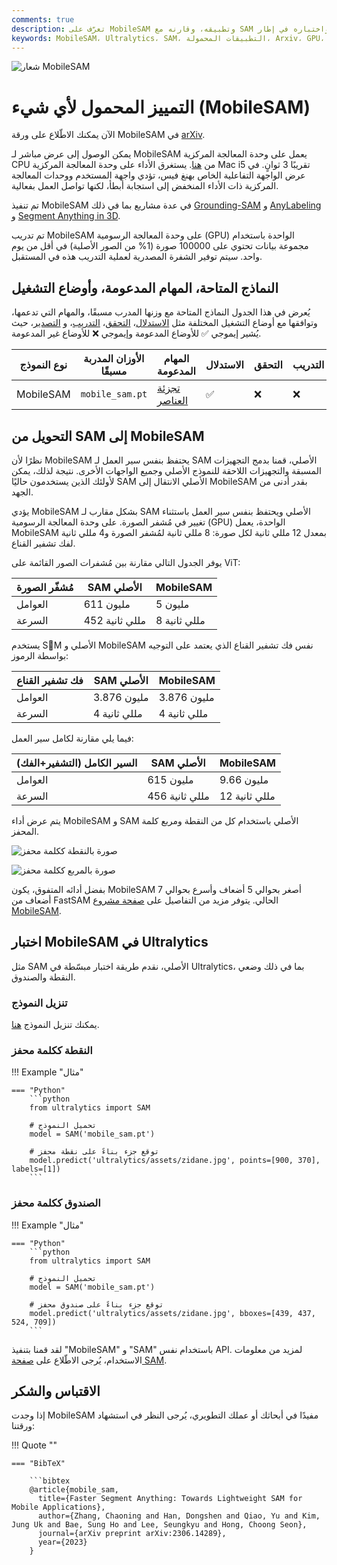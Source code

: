 ```yaml
---
comments: true
description: تعرّف على MobileSAM وتطبيقه، وقارنه مع SAM الأصلي، وكيفية تنزيله واختباره في إطار Ultralytics. قم بتحسين تطبيقاتك المحمولة اليوم.
keywords: MobileSAM، Ultralytics، SAM، التطبيقات المحمولة، Arxiv، GPU، API، مُشفّر الصورة، فك تشفير القناع، تنزيل النموذج، طريقة الاختبار
---
```


![شعار MobileSAM](https://github.com/ChaoningZhang/MobileSAM/blob/master/assets/logo2.png?raw=true)

# التمييز المحمول لأي شيء (MobileSAM)

الآن يمكنك الاطّلاع على ورقة MobileSAM في [arXiv](https://arxiv.org/pdf/2306.14289.pdf).

يمكن الوصول إلى عرض مباشر لـ MobileSAM يعمل على وحدة المعالجة المركزية CPU من [هنا](https://huggingface.co/spaces/dhkim2810/MobileSAM). يستغرق الأداء على وحدة المعالجة المركزية Mac i5 تقريبًا 3 ثوانٍ. في عرض الواجهة التفاعلية الخاص بهنغ فيس، تؤدي واجهة المستخدم ووحدات المعالجة المركزية ذات الأداء المنخفض إلى استجابة أبطأ، لكنها تواصل العمل بفعالية.

تم تنفيذ MobileSAM في عدة مشاريع بما في ذلك [Grounding-SAM](https://github.com/IDEA-Research/Grounded-Segment-Anything) و [AnyLabeling](https://github.com/vietanhdev/anylabeling) و [Segment Anything in 3D](https://github.com/Jumpat/SegmentAnythingin3D).

تم تدريب MobileSAM على وحدة المعالجة الرسومية (GPU) الواحدة باستخدام مجموعة بيانات تحتوي على 100000 صورة (1% من الصور الأصلية) في أقل من يوم واحد. سيتم توفير الشفرة المصدرية لعملية التدريب هذه في المستقبل.

## النماذج المتاحة، المهام المدعومة، وأوضاع التشغيل

يُعرض في هذا الجدول النماذج المتاحة مع وزنها المدرب مسبقًا، والمهام التي تدعمها، وتوافقها مع أوضاع التشغيل المختلفة مثل [الاستدلال](../modes/predict.md)، [التحقق](../modes/val.md)، [التدريب](../modes/train.md)، و [التصدير](../modes/export.md)، حيث يُشير إيموجي ✅ للأوضاع المدعومة وإيموجي ❌ للأوضاع غير المدعومة.

| نوع النموذج | الأوزان المدربة مسبقًا | المهام المدعومة                      | الاستدلال | التحقق | التدريب | التصدير |
|-------------|------------------------|--------------------------------------|-----------|--------|---------|---------|
| MobileSAM   | `mobile_sam.pt`        | [تجزئة العناصر](../tasks/segment.md) | ✅         | ❌      | ❌       | ✅       |

## التحويل من SAM إلى MobileSAM

نظرًا لأن MobileSAM يحتفظ بنفس سير العمل لـ SAM الأصلي، قمنا بدمج التجهيزات المسبقة والتجهيزات اللاحقة للنموذج الأصلي وجميع الواجهات الأخرى. نتيجة لذلك، يمكن لأولئك الذين يستخدمون حاليًا SAM الأصلي الانتقال إلى MobileSAM بقدر أدنى من الجهد.

يؤدي MobileSAM بشكل مقارب لـ SAM الأصلي ويحتفظ بنفس سير العمل باستثناء تغيير في مُشفر الصورة. على وحدة المعالجة الرسومية (GPU) الواحدة، يعمل MobileSAM بمعدل 12 مللي ثانية لكل صورة: 8 مللي ثانية لمُشفر الصورة و4 مللي ثانية لفك تشفير القناع.

يوفر الجدول التالي مقارنة بين مُشفرات الصور القائمة على ViT:

| مُشفّر الصورة | SAM الأصلي     | MobileSAM    |
|---------------|----------------|--------------|
| العوامل       | 611 مليون      | 5 مليون      |
| السرعة        | 452 مللي ثانية | 8 مللي ثانية |

يستخدم SَM الأصلي و MobileSAM نفس فك تشفير القناع الذي يعتمد على التوجيه بواسطة الرموز:

| فك تشفير القناع | SAM الأصلي   | MobileSAM    |
|-----------------|--------------|--------------|
| العوامل         | 3.876 مليون  | 3.876 مليون  |
| السرعة          | 4 مللي ثانية | 4 مللي ثانية |

فيما يلي مقارنة لكامل سير العمل:

| السير الكامل (التشفير+الفك) | SAM الأصلي     | MobileSAM     |
|-----------------------------|----------------|---------------|
| العوامل                     | 615 مليون      | 9.66 مليون    |
| السرعة                      | 456 مللي ثانية | 12 مللي ثانية |

يتم عرض أداء MobileSAM و SAM الأصلي باستخدام كل من النقطة ومربع كلمة المحفز.

![صورة بالنقطة ككلمة محفز](https://raw.githubusercontent.com/ChaoningZhang/MobileSAM/master/assets/mask_box.jpg?raw=true)

![صورة بالمربع ككلمة محفز](https://raw.githubusercontent.com/ChaoningZhang/MobileSAM/master/assets/mask_box.jpg?raw=true)

بفضل أدائه المتفوق، يكون MobileSAM أصغر بحوالي 5 أضعاف وأسرع بحوالي 7 أضعاف من FastSAM الحالي. يتوفر مزيد من التفاصيل على [صفحة مشروع MobileSAM](https://github.com/ChaoningZhang/MobileSAM).

## اختبار MobileSAM في Ultralytics

مثل SAM الأصلي، نقدم طريقة اختبار مبسّطة في Ultralytics، بما في ذلك وضعي النقطة والصندوق.

### تنزيل النموذج

يمكنك تنزيل النموذج [هنا](https://github.com/ChaoningZhang/MobileSAM/blob/master/weights/mobile_sam.pt).

### النقطة ككلمة محفز

!!! Example "مثال"

    === "Python"
        ```python
        from ultralytics import SAM

        # تحميل النموذج
        model = SAM('mobile_sam.pt')

        # توقع جزء بناءً على نقطة محفز
        model.predict('ultralytics/assets/zidane.jpg', points=[900, 370], labels=[1])
        ```

### الصندوق ككلمة محفز

!!! Example "مثال"

    === "Python"
        ```python
        from ultralytics import SAM

        # تحميل النموذج
        model = SAM('mobile_sam.pt')

        # توقع جزء بناءً على صندوق محفز
        model.predict('ultralytics/assets/zidane.jpg', bboxes=[439, 437, 524, 709])
        ```

لقد قمنا بتنفيذ "MobileSAM" و "SAM" باستخدام نفس API. لمزيد من معلومات الاستخدام، يُرجى الاطّلاع على [صفحة SAM](sam.md).

## الاقتباس والشكر

إذا وجدت MobileSAM مفيدًا في أبحاثك أو عملك التطويري، يُرجى النظر في استشهاد ورقتنا:

!!! Quote ""

    === "BibTeX"

        ```bibtex
        @article{mobile_sam,
          title={Faster Segment Anything: Towards Lightweight SAM for Mobile Applications},
          author={Zhang, Chaoning and Han, Dongshen and Qiao, Yu and Kim, Jung Uk and Bae, Sung Ho and Lee, Seungkyu and Hong, Choong Seon},
          journal={arXiv preprint arXiv:2306.14289},
          year={2023}
        }
